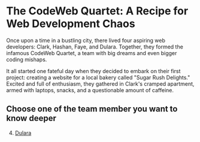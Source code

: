 # The CodeWeb Quartet: A Recipe for Web Development Chaos

Once upon a time in a bustling city, there lived four aspiring web developers: Clark, Hashan, Faye, and Dulara. Together, they formed the infamous CodeWeb Quartet, a team with big dreams and even bigger coding mishaps.

It all started one fateful day when they decided to embark on their first project: creating a website for a local bakery called "Sugar Rush Delights." Excited and full of enthusiasm, they gathered in Clark's cramped apartment, armed with laptops, snacks, and a questionable amount of caffeine.

## Choose one of the team member you want to know deeper
4. [Dulara](./dulara.md)